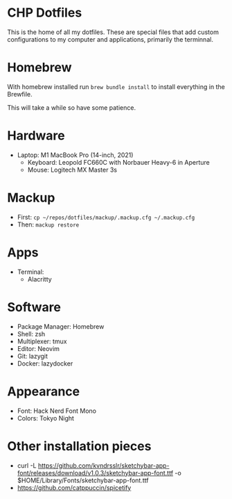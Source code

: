 # CHP Dotfiles

This is the home of all my dotfiles. These are special files that add custom
configurations to my computer and applications, primarily the terminnal.

# Homebrew

With homebrew installed run `brew bundle install` to install everything in the
Brewfile.

This will take a while so have some patience.

# Hardware

- Laptop: M1 MacBook Pro (14-inch, 2021)
  - Keyboard: Leopold FC660C with Norbauer Heavy-6 in Aperture
  - Mouse: Logitech MX Master 3s

# Mackup

- First: `cp ~/repos/dotfiles/mackup/.mackup.cfg ~/.mackup.cfg`
- Then: `mackup restore`

# Apps

- Terminal:
  - Alacritty

# Software

- Package Manager: Homebrew
- Shell: zsh
- Multiplexer: tmux
- Editor: Neovim
- Git: lazygit
- Docker: lazydocker

# Appearance

- Font: Hack Nerd Font Mono
- Colors: Tokyo Night

# Other installation pieces

- curl -L
  https://github.com/kvndrsslr/sketchybar-app-font/releases/download/v1.0.3/sketchybar-app-font.ttf
  -o $HOME/Library/Fonts/sketchybar-app-font.ttf
- https://github.com/catppuccin/spicetify
